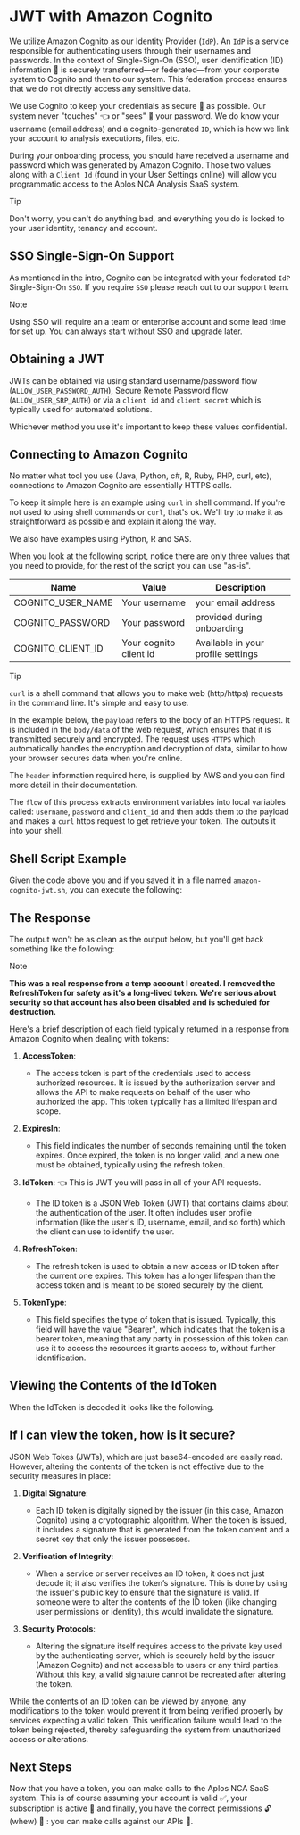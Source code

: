 <script setup>
import CodeBlock from '/docs/components/CodeBlock.vue'
</script>

# JWT with Amazon Cognito

We utilize Amazon Cognito as our Identity Provider (`IdP`). An `IdP` is a service responsible for authenticating users through their usernames and passwords. In the context of Single-Sign-On (SSO), user identification (ID) information 🪪 is securely transferred—or federated—from your corporate system to Cognito and then to our system. This federation process ensures that we do not directly access any sensitive data.


We use Cognito to keep your credentials as secure 🔐 as possible.  Our system never "touches" 👈 or "sees" 👀 your password.  We do know your username (email address) and a cognito-generated `ID`, which is how we link your account to analysis executions, files, etc.  

During your onboarding process, you should have received a username and password which was generated by Amazon Cognito.  Those two values along with a `Client Id` (found in your User Settings online) will allow you programmatic access to the Aplos NCA Analysis SaaS system.  

> [!TIP]
> Don't worry, you can't do anything bad, and everything you do is locked to your user identity, tenancy and account.


## SSO Single-Sign-On Support
As mentioned in the intro, Cognito can be integrated with your federated `IdP` Single-Sign-On `SSO`.  If you require `SSO` please reach out to our support team.  

> [!NOTE]
> Using SSO will require an a team or enterprise account and some lead time for set up.  You can always start without SSO and upgrade later.


## Obtaining a JWT

JWTs can be obtained via using standard username/password flow (`ALLOW_USER_PASSWORD_AUTH`),  Secure Remote Password flow (`ALLOW_USER_SRP_AUTH`) or via a `client id` and `client secret` which is typically used for automated solutions.

Whichever method you use it's important to keep these values confidential.

## Connecting to Amazon Cognito

No matter what tool you use (Java, Python, c#, R, Ruby, PHP, curl, etc), connections to Amazon Cognito are essentially HTTPS calls.

To keep it simple here is an example using `curl` in shell command.  If you're not used to using shell commands or `curl`, that's ok. We'll try to make it as straightforward as possible and explain it along the way.

We also have examples using Python, R and SAS.
<!-- ToDo add the links to the examples for each language we have samples for -->

When you look at the following script, notice there are only three values that you need to provide, for the rest of the script you can use "as-is".

|Name|Value|Description|
|--|--|--|
|COGNITO_USER_NAME|Your username| your email address |
|COGNITO_PASSWORD|Your password |provided during onboarding  |
|COGNITO_CLIENT_ID|Your cognito client id |Available in your profile settings|

> [!TIP]
> `curl` is a shell command that allows you to make web (http/https) requests in the command line.  It's simple and easy to use.
>
> In the example below, the `payload` refers to the body of an HTTPS request. It is included in the `body/data` of the web request, which ensures that it is transmitted securely and encrypted. The request uses `HTTPS` which automatically handles the encryption and decryption of data, similar to how your browser secures data when you're online.
>
> The `header` information required here, is supplied by AWS and you can find more detail in their documentation.
>
> The `flow` of this process extracts environment variables into local variables called: `username`, `password` and `client_id` and then adds them to the payload and makes a `curl` https request to get retrieve your token.  The outputs it into your shell.

## Shell Script Example
<CodeBlock src="https://raw.githubusercontent.com/AplosAnalytics/docs.aplosanalytics.com/develop/docs/samples/shell/login/amazon-cognito-jwt.sh" lang="shell"></CodeBlock>


Given the code above you and if you saved it in a file named `amazon-cognito-jwt.sh`, you can execute the following:



<CodeBlock src="https://raw.githubusercontent.com/AplosAnalytics/docs.aplosanalytics.com/develop/docs/samples/shell/login/login_example.sh" lang="shell"></CodeBlock>

## The Response
The output won't be as clean as the output below, but you'll get back something like the following:

> [!NOTE]
> **This was a real response from a temp account I created.  I removed the RefreshToken for safety as it's a long-lived token.  We're serious about security so that account has also been disabled and is scheduled for destruction.**
<CodeBlock src="https://raw.githubusercontent.com/AplosAnalytics/docs.aplosanalytics.com/develop/docs/samples/jwt/cognito-response-payload.json" lang="json"></CodeBlock>


Here's a brief description of each field typically returned in a response from Amazon Cognito when dealing with tokens:

1. **AccessToken**:
   - The access token is part of the credentials used to access authorized resources. It is issued by the authorization server and allows the API to make requests on behalf of the user who authorized the app. This token typically has a limited lifespan and scope.

2. **ExpiresIn**:
   - This field indicates the number of seconds remaining until the token expires. Once expired, the token is no longer valid, and a new one must be obtained, typically using the refresh token.

3. **IdToken**: 👈 This is JWT you will pass in all of your API requests.
   - The ID token is a JSON Web Token (JWT) that contains claims about the authentication of the user. It often includes user profile information (like the user's ID, username, email, and so forth) which the client can use to identify the user.

4. **RefreshToken**:
   - The refresh token is used to obtain a new access or ID token after the current one expires. This token has a longer lifespan than the access token and is meant to be stored securely by the client.

5. **TokenType**:
   - This field specifies the type of token that is issued. Typically, this field will have the value "Bearer", which indicates that the token is a bearer token, meaning that any party in possession of this token can use it to access the resources it grants access to, without further identification.


## Viewing the Contents of the IdToken
When the IdToken is decoded it looks like the following.

<CodeBlock src="https://raw.githubusercontent.com/AplosAnalytics/docs.aplosanalytics.com/develop/docs/samples/jwt/jwt-payload.json" lang="json"></CodeBlock>


## If I can view the token, how is it secure?
JSON Web Tokes (JWTs), which are just base64-encoded are easily read. However, altering the contents of the token is not effective due to the security measures in place:

1. **Digital Signature**:
   - Each ID token is digitally signed by the issuer (in this case, Amazon Cognito) using a cryptographic algorithm. When the token is issued, it includes a signature that is generated from the token content and a secret key that only the issuer possesses.

2. **Verification of Integrity**:
   - When a service or server receives an ID token, it does not just decode it; it also verifies the token’s signature. This is done by using the issuer's public key to ensure that the signature is valid. If someone were to alter the contents of the ID token (like changing user permissions or identity), this would invalidate the signature.

3. **Security Protocols**:
   - Altering the signature itself requires access to the private key used by the authenticating server, which is securely held by the issuer (Amazon Cognito) and not accessible to users or any third parties. Without this key, a valid signature cannot be recreated after altering the token.

While the contents of an ID token can be viewed by anyone, any modifications to the token would prevent it from being verified properly by services expecting a valid token. This verification failure would lead to the token being rejected, thereby safeguarding the system from unauthorized access or alterations.

## Next Steps
Now that you have a token, you can make calls to the Aplos NCA SaaS system.  This is of course assuming your account is valid ✅, your subscription is active 🎉 and finally, you have the correct permissions 🔓 (whew) 🥵 : you can make calls against our APIs 🚀.